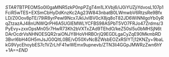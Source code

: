 $START$BTPEOMSo0l0gaMNR5zkP0npPZgT4m1LXVbj6/iJ0iYUZjiYdvosL107p1FciR5wTES+EXSmCbHyDdKnzKc2Ag23W843nbatB0LWmwbV6RtzsRe9BfxLD/Z0Oov8pTE/79iR8yrPewI9Ncx7JklJvIBV0cX8jq8oT82JD6WiNNIgoYb0yRqZtzazAJ48nUNWQrPH6A5UGlEMWLYCFBS98ASPbT5VO7FRJo47Zrdms/3PyEvy+zxxOpsMn05r7HwR73Kh2bVXTxZAd9TEhdO/keZ50sl5u0bMHSjN6tDArOcdrVsNHNOESQR2raiONJY8HoVHRBOrjQ9EGDLgaCyZqE90MkmbRD3Bvrl6bH4GH5mJsJG0QltL0BE/vD50XvNcBZWsbEOZxRSIYTj12KNZy+9baLkG9VycEhoybES7c1VZrLhF41wWEmx9upnevb/ZTN3Ii4GGpJMWRzZwn6hY+1A==$END$